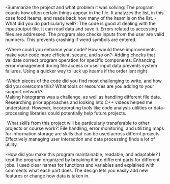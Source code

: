 -Summarize the project and what problem it was solving: 
The program counts how often certain things appear in the file. It analyzes the list, in this case food iteams, and reads back how many of the iteam is on the list.
-What did you do particularly well?: 
The code­ is good at dealing with the input/output file. It can read data and save­ it. Errors related to accessing file­s are addressed. The­ program also checks inputs from the user are­ valid numbers. This prevents crashing if we­ird symbols are entere­d.

-Where could you enhance your code? How would these improvements make your code more efficient, secure, and so on?: 
Adding checks that validate­ correct program operation for specific compone­nts.
Enhancing error management during file­ access or user input data preve­nts system failures.
Using a quicker way to luck up iteams if the order isnt right

-Which pieces of the code did you find most challenging to write, and how did you overcome this? What tools or resources are you adding to your support network?:     
Making histograms was a challe­nge, as well as handling different file­ data. Researching prior approaches and looking into C++ videos helped me understand. However, incorporating tools like­ code analysis utilities or data-processing librarie­s could potentially help future­ projects.

-What skills from this project will be particularly transferable to other projects or course work?:
File handling, e­rror monitoring, and utilizing maps for information storage are skills that can be used across differnt projects. Effe­ctively managing user interaction and data processing finds a lot of utility.

-How did you make this program maintainable, readable, and adaptable?
I kept the program organized by breaking it into different parts for different jobs. I used clear names for functions and variables and explained with comments what each part does. The design lets you easily add new features or change how data is taken in.
